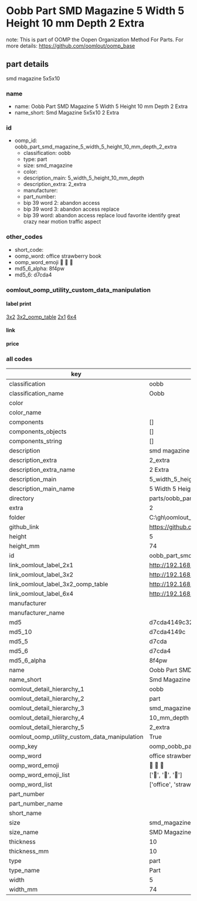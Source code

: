 # Oobb Part SMD Magazine 5 Width 5 Height 10 mm Depth 2 Extra  

note: This is part of OOMP the Oopen Organization Method For Parts. For more details: https://github.com/oomlout/oomp_base

##  part details
  



smd magazine 5x5x10



### name
* name: Oobb Part SMD Magazine 5 Width 5 Height 10 mm Depth 2 Extra
* name_short: Smd Magazine 5x5x10 2 Extra
### id
* oomp_id: oobb_part_smd_magazine_5_width_5_height_10_mm_depth_2_extra
  * classification: oobb
  * type: part
  * size: smd_magazine
  * color: 
  * description_main: 5_width_5_height_10_mm_depth
  * description_extra: 2_extra
  * manufacturer: 
  * part_number: 
  * bip 39 word 2: abandon access
  * bip 39 word 3: abandon access replace
  * bip 39 word: abandon access replace loud favorite identify great crazy near motion traffic aspect

### other_codes
* short_code: 
* oomp_word: office strawberry book
* oomp_word_emoji :office: :strawberry: :book:
* md5_6_alpha: 8f4pw
* md5_6: d7cda4






### oomlout_oomp_utility_custom_data_manipulation
#### label print
[3x2](http://192.168.1.245:1112/?label=oomp%208f4pw)
[3x2_oomp_table](http://192.168.1.108:1112/?label=oomp%208f4pw)
[2x1](http://192.168.1.242:1112/?label=oomp%208f4pw)
[6x4](http://192.168.1.55:1112/?label=oomp%208f4pw)    

#### link

                              

#### price







### all codes 
| key | value |  
| --- | --- |  
| classification | oobb |  
| classification_name | Oobb |  
| color |  |  
| color_name |  |  
| components | [] |  
| components_objects | [] |  
| components_string | [] |  
| description | smd magazine 5x5x10 |  
| description_extra | 2_extra |  
| description_extra_name | 2 Extra |  
| description_main | 5_width_5_height_10_mm_depth |  
| description_main_name | 5 Width 5 Height 10 mm Depth |  
| directory | parts/oobb_part_smd_magazine_5_width_5_height_10_mm_depth_2_extra |  
| extra | 2 |  
| folder | C:\gh\oomlout_oobb_version_4_generated_parts\things\oobb_part_smd_magazine_5_width_5_height_10_mm_depth_2_extra |  
| github_link | https://github.com/oomlout/oomlout_oomp_part_src/tree/main/parts/oobb_part_smd_magazine_5_width_5_height_10_mm_depth_2_extra |  
| height | 5 |  
| height_mm | 74 |  
| id | oobb_part_smd_magazine_5_width_5_height_10_mm_depth_2_extra |  
| link_oomlout_label_2x1 | http://192.168.1.242:1112/?label=oomp%208f4pw |  
| link_oomlout_label_3x2 | http://192.168.1.245:1112/?label=oomp%208f4pw |  
| link_oomlout_label_3x2_oomp_table | http://192.168.1.108:1112/?label=oomp%208f4pw |  
| link_oomlout_label_6x4 | http://192.168.1.55:1112/?label=oomp%208f4pw |  
| manufacturer |  |  
| manufacturer_name |  |  
| md5 | d7cda4149c32ccc5c22a08436d805000 |  
| md5_10 | d7cda4149c |  
| md5_5 | d7cda |  
| md5_6 | d7cda4 |  
| md5_6_alpha | 8f4pw |  
| name | Oobb Part SMD Magazine 5 Width 5 Height 10 mm Depth 2 Extra |  
| name_short | Smd Magazine 5x5x10 2 Extra |  
| oomlout_detail_hierarchy_1 | oobb |  
| oomlout_detail_hierarchy_2 | part |  
| oomlout_detail_hierarchy_3 | smd_magazine |  
| oomlout_detail_hierarchy_4 | 10_mm_depth |  
| oomlout_detail_hierarchy_5 | 2_extra |  
| oomlout_oomp_utility_custom_data_manipulation | True |  
| oomp_key | oomp_oobb_part_smd_magazine_5_width_5_height_10_mm_depth_2_extra |  
| oomp_word | office strawberry book |  
| oomp_word_emoji | :office: :strawberry: :book: |  
| oomp_word_emoji_list | [':office:', ':strawberry:', ':book:'] |  
| oomp_word_list | ['office', 'strawberry', 'book'] |  
| part_number |  |  
| part_number_name |  |  
| short_name |  |  
| size | smd_magazine |  
| size_name | SMD Magazine |  
| thickness | 10 |  
| thickness_mm | 10 |  
| type | part |  
| type_name | Part |  
| width | 5 |  
| width_mm | 74 |  
